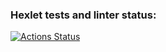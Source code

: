 ### Hexlet tests and linter status:
[![Actions Status](https://github.com/sergpvv/frontend-project-lvl4/workflows/hexlet-check/badge.svg)](https://github.com/sergpvv/frontend-project-lvl4/actions)